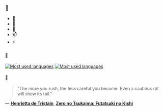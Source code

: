 ### 👋

- 🔭
- 🌱
- 💬
- 📫
- ⚡

#### 🧏

[![Most used languages](https://github-readme-stats-aynah.vercel.app/api/top-langs/?username=aynh&theme=solarized-dark&langs_count=6&layout=compact&hide_title=true)](https://github.com/anuraghazra/github-readme-stats#gh-dark-mode-only)
[![Most used languages](https://github-readme-stats-aynah.vercel.app/api/top-langs/?username=aynh&theme=solarized-light&langs_count=6&layout=compact&hide_title=true)](https://github.com/anuraghazra/github-readme-stats#gh-light-mode-only)

#### 💬

> "The more you rush, the less careful you become. Even a cautious rat will show its tail."

&mdash; [**Henrietta de Tristain**](https://myanimelist.net/character.php?q=Henrietta%20de%20Tristain&cat=character), [**Zero no Tsukaima: Futatsuki no Kishi**](https://myanimelist.net/search/all?q=Zero%20no%20Tsukaima%3A%20Futatsuki%20no%20Kishi&cat=all)
